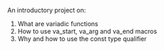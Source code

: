 An introductory project on:
1. What are variadic functions
2. How to use va_start, va_arg and va_end macros
3. Why and how to use the const type qualifier
